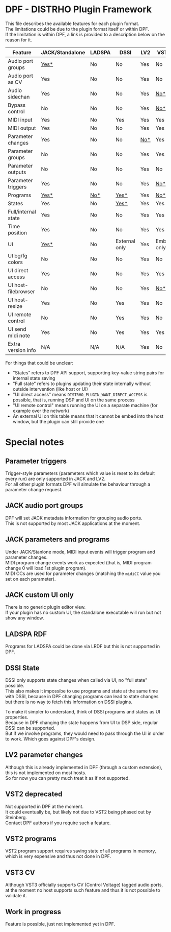 # DPF - DISTRHO Plugin Framework

This file describes the available features for each plugin format.  
The limitations could be due to the plugin format itself or within DPF.  
If the limitation is within DPF, a link is provided to a description below on the reason for it.

| Feature             | JACK/Standalone                       | LADSPA             | DSSI                | LV2                           | VST2                       | VST3                       | CLAP                       | AU                         |  Feature            |
|---------------------|---------------------------------------|--------------------|---------------------|-------------------------------|----------------------------|----------------------------|----------------------------|----------------------------|---------------------|
| Audio port groups   | [Yes*](#jack-audio-port-groups)       | No                 | No                  | Yes                           | No                         | Yes                        | Yes                        | [No*](#work-in-progress)   | Audio port groups   |
| Audio port as CV    | Yes                                   | No                 | No                  | Yes                           | No                         | [Yes*](#vst3-cv)           | [No*](#work-in-progress)   | No                         | Audio port as CV    |
| Audio sidechan      | Yes                                   | No                 | No                  | Yes                           | [No*](#vst2-deprecated)    | Yes                        | Yes                        | [No*](#work-in-progress)   | Audio sidechan      |
| Bypass control      | No                                    | No                 | No                  | Yes                           | [No*](#vst2-deprecated)    | Yes                        | Yes                        | Yes                        | Bypass control      |
| MIDI input          | Yes                                   | No                 | Yes                 | Yes                           | Yes                        | Yes                        | Yes                        | Yes                        | MIDI input          |
| MIDI output         | Yes                                   | No                 | No                  | Yes                           | Yes                        | Yes                        | Yes                        | Yes                        | MIDI output         |
| Parameter changes   | Yes                                   | No                 | No                  | [No*](#lv2-parameter-changes) | Yes                        | Yes                        | Yes                        | Yes                        | Parameter changes   |
| Parameter groups    | No                                    | No                 | No                  | Yes                           | Yes                        | [No*](#work-in-progress)   | Yes                        | [No*](#work-in-progress)   | Parameter groups    |
| Parameter outputs   | No                                    | No                 | No                  | Yes                           | No                         | Yes                        | Yes                        | Yes                        | Parameter outputs   |
| Parameter triggers  | Yes                                   | No                 | No                  | Yes                           | [No*](#parameter-triggers) | [No*](#parameter-triggers) | [No*](#parameter-triggers) | [No*](#parameter-triggers) | Parameter triggers  |
| Programs            | [Yes*](#jack-parameters-and-programs) | [No*](#ladspa-rdf) | [Yes*](#dssi-state) | Yes                           | [No*](#vst2-programs)      | Yes                        | No                         | Yes                        | Programs            |
| States              | Yes                                   | No                 | [Yes*](#dssi-state) | Yes                           | Yes                        | Yes                        | Yes                        | Yes                        | States              |
| Full/internal state | Yes                                   | No                 | No                  | Yes                           | Yes                        | Yes                        | Yes                        | Yes                        | Full/internal state |
| Time position       | Yes                                   | No                 | No                  | Yes                           | Yes                        | Yes                        | Yes                        | Yes                        | Time position       |
| UI                  | [Yes*](#jack-custom-ui-only)          | No                 | External only       | Yes                           | Embed only                 | Embed only                 | Yes                        | Embed only                 | UI                  |
| UI bg/fg colors     | No                                    | No                 | No                  | Yes                           | No                         | No?                        | No                         | No                         | UI bg/fg colors     |
| UI direct access    | Yes                                   | No                 | No                  | Yes                           | Yes                        | Yes                        | Yes                        | Yes                        | UI direct access    |
| UI host-filebrowser | No                                    | No                 | No                  | Yes                           | [No*](#vst2-deprecated)    | [No*](#work-in-progress)   | [No*](#work-in-progress)   | No                         | UI host-filebrowser |
| UI host-resize      | Yes                                   | No                 | Yes                 | Yes                           | No                         | Yes                        | Yes                        | No                         | UI host-resize      |
| UI remote control   | No                                    | No                 | Yes                 | Yes                           | No                         | Yes                        | No                         | Yes                        | UI remote control   |
| UI send midi note   | Yes                                   | No                 | Yes                 | Yes                           | Yes                        | Yes                        | Yes                        | Yes                        | UI send midi note   |
| Extra version info  | N/A                                   | N/A                | N/A                 | Yes                           | No                         | Yes                        | N/A                        | N/A                        | Extra version info  |

For things that could be unclear:

- "States" refers to DPF API support, supporting key-value string pairs for internal state saving
- "Full state" refers to plugins updating their state internally without outside intervention (like host or UI)
- "UI direct access" means `DISTRHO_PLUGIN_WANT_DIRECT_ACCESS` is possible, that is, running DSP and UI on the same process
- "UI remote control" means running the UI on a separate machine (for example over the network)
- An external UI on this table means that it cannot be embed into the host window, but the plugin can still provide one

# Special notes

## Parameter triggers

Trigger-style parameters (parameters which value is reset to its default every run) are only supported in JACK and LV2.  
For all other plugin formats DPF will simulate the behaviour through a parameter change request.

## JACK audio port groups

DPF will set JACK metadata information for grouping audio ports.  
This is not supported by most JACK applications at the moment.

## JACK parameters and programs

Under JACK/Stanlone mode, MIDI input events will trigger program and parameter changes.  
MIDI program change events work as expected (that is, MIDI program change 0 will load 1st plugin program).  
MIDI CCs are used for parameter changes (matching the `midiCC` value you set on each parameter).

## JACK custom UI only

There is no generic plugin editor view.  
If your plugin has no custom UI, the standalone executable will run but not show any window.

## LADSPA RDF

Programs for LADSPA could be done via LRDF but this is not supported in DPF.

## DSSI State

DSSI only supports state changes when called via UI, no "full state" possible.  
This also makes it impossibe to use programs and state at the same time with DSSI,
because in DPF changing programs can lead to state changes but there is no way to fetch this information on DSSI plugins.

To make it simpler to understand, think of DSSI programs and states as UI properties.  
Because in DPF changing the state happens from UI to DSP side, regular DSSI can be supported.  
But if we involve programs, they would need to pass through the UI in order to work. Which goes against DPF's design.

## LV2 parameter changes

Although this is already implemented in DPF (through a custom extension), this is not implemented on most hosts.  
So for now you can pretty much treat it as if not supported.

## VST2 deprecated

Not supported in DPF at the moment.  
It could eventually be, but likely not due to VST2 being phased out by Steinberg.  
Contact DPF authors if you require such a feature.

## VST2 programs

VST2 program support requires saving state of all programs in memory, which is very expensive and thus not done in DPF.

## VST3 CV

Although VST3 officially supports CV (Control Voltage) tagged audio ports,
at the moment no host supports such feature and thus it is not possible to validate it.

## Work in progress

Feature is possible, just not implemented yet in DPF.
